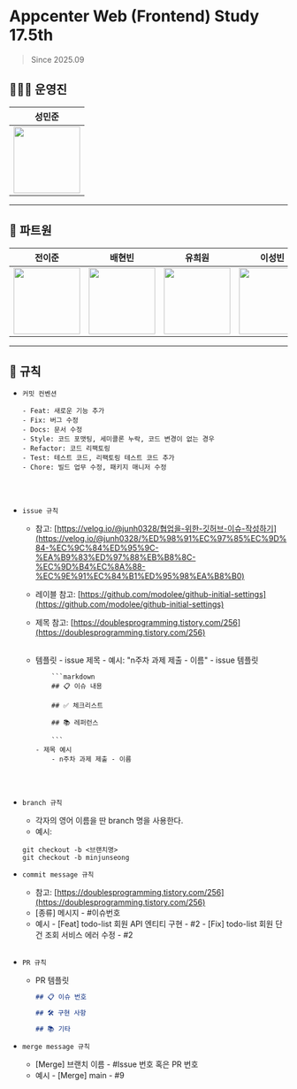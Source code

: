 # Appcenter Web (Frontend) Study 17.5th

> Since 2025.09

## 👩🏻‍💻 운영진

|**성민준**|
|:-:|
| <a href="https://github.com/milin3t"><img src="https://avatars.githubusercontent.com/u/103179228?v=4" width="120"></a> |    
---

## 👫 파트원

|전이준|배현빈|유희원|이성빈|
|:-:|:-:|:-:|:-:|
| <a href="https://github.com/nyangtteok"><img src="https://avatars.githubusercontent.com/u/204318613?v=4" width="120"></a> |<a href="https://github.com/boragu"><img src="https://avatars.githubusercontent.com/u/203758397?v=4" width="120"></a>| <a href="https://github.com/Dead-or-Alive0609"><img src="https://avatars.githubusercontent.com/u/199804200?v=4" width="120"></a> |<a href="https://github.com/optshj"><img src="https://avatars.githubusercontent.com/u/105402944?v=4" width="120"></a>|
---

## 📝 규칙

- `커밋 컨벤션`

      - Feat: 새로운 기능 추가
      - Fix: 버그 수정
      - Docs: 문서 수정
      - Style: 코드 포맷팅, 세미콜론 누락, 코드 변경이 없는 경우
      - Refactor: 코드 리팩토링
      - Test: 테스트 코드, 리팩토링 테스트 코드 추가
      - Chore: 빌드 업무 수정, 패키지 매니저 수정

  <br><br>

- `issue 규칙`

  - 참고: [https://velog.io/@junh0328/협업을-위한-깃허브-이슈-작성하기](https://velog.io/@junh0328/%ED%98%91%EC%97%85%EC%9D%84-%EC%9C%84%ED%95%9C-%EA%B9%83%ED%97%88%EB%B8%8C-%EC%9D%B4%EC%8A%88-%EC%9E%91%EC%84%B1%ED%95%98%EA%B8%B0)
  - 레이블 참고:
    [https://github.com/modolee/github-initial-settings](https://github.com/modolee/github-initial-settings)
  - 제목 참고: [https://doublesprogramming.tistory.com/256](https://doublesprogramming.tistory.com/256)
    <br><br>
  - 템플릿 - issue 제목 - 예시: "n주차 과제 제출 - 이름" - issue 템플릿

            ```markdown
            ## 📋 이슈 내용

            ## ✅ 체크리스트

            ## 📚 레퍼런스

            ```
        - 제목 예시
            - n주차 과제 제출 - 이름

    <br><br>

- `branch 규칙`
  - 각자의 영어 이름을 딴 branch 명을 사용한다.
  - 예시:
  ```
  git checkout -b <브랜치명>
  git checkout -b minjunseong
  ```
- `commit message 규칙`
  - 참고: [https://doublesprogramming.tistory.com/256](https://doublesprogramming.tistory.com/256)
  - [종류] 메시지 - #이슈번호
  - 예시 - [Feat] todo-list 회원 API 엔티티 구현 - #2 - [Fix] todo-list 회원 단건 조회 서비스 에러 수정 - #2
    <br><br>
- `PR 규칙`

  - PR 템플릿

    ```markdown
    ## 📋 이슈 번호

    ## 🛠 구현 사항

    ## 📚 기타
    ```

- `merge message 규칙`
  - [Merge] 브랜치 이름 - #Issue 번호 혹은 PR 번호
  - 예시 - [Merge] main - #9
    <br><br>
